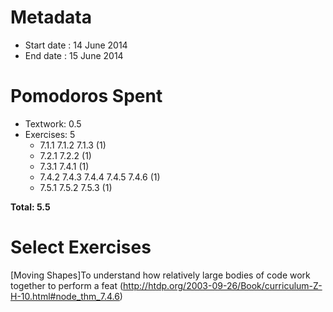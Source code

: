 Metadata
========

- Start date : 14 June 2014
- End date : 15 June 2014

Pomodoros Spent
==============

- Textwork: 0.5
- Exercises: 5
    - 7.1.1 7.1.2 7.1.3 (1)
    - 7.2.1 7.2.2 (1)
    - 7.3.1 7.4.1 (1)
    - 7.4.2 7.4.3 7.4.4 7.4.5 7.4.6 (1)
    - 7.5.1 7.5.2 7.5.3 (1)

**Total: 5.5**

Select Exercises
================
[Moving Shapes]To understand how relatively large bodies of code work
together to perform a feat (http://htdp.org/2003-09-26/Book/curriculum-Z-H-10.html#node_thm_7.4.6)
